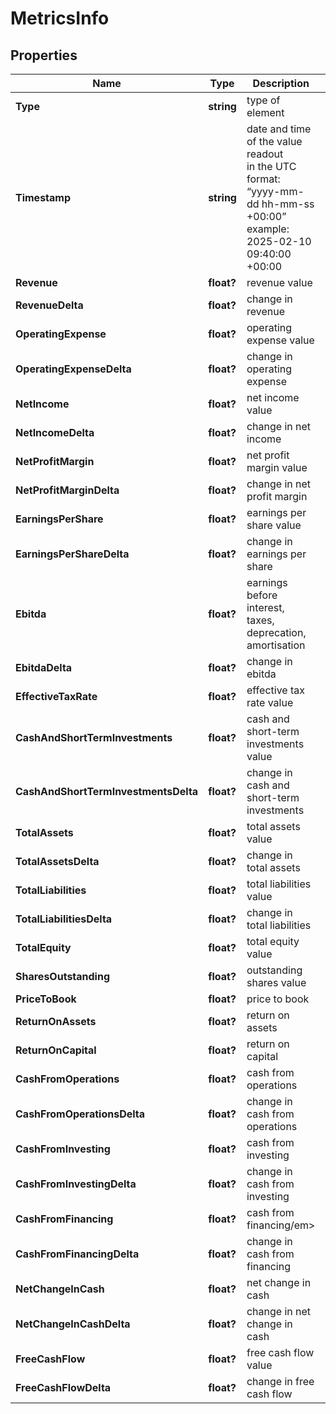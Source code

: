 # MetricsInfo


## Properties

| Name | Type | Description | Notes |
|------------ | ------------- | ------------- | -------------|
**Type** | **string** | type of element |[optional]|
**Timestamp** | **string** | date and time of the value readout<br>in the UTC format: “yyyy-mm-dd hh-mm-ss +00:00”<br>example:<br>2025-02-10 09:40:00 +00:00 |[optional]|
**Revenue** | **float?** | revenue value |[optional]|
**RevenueDelta** | **float?** | change in revenue |[optional]|
**OperatingExpense** | **float?** | operating expense value |[optional]|
**OperatingExpenseDelta** | **float?** | change in operating expense |[optional]|
**NetIncome** | **float?** | net income value |[optional]|
**NetIncomeDelta** | **float?** | change in net income |[optional]|
**NetProfitMargin** | **float?** | net profit margin value |[optional]|
**NetProfitMarginDelta** | **float?** | change in net profit margin |[optional]|
**EarningsPerShare** | **float?** | earnings per share value |[optional]|
**EarningsPerShareDelta** | **float?** | change in earnings per share |[optional]|
**Ebitda** | **float?** | earnings before interest, taxes, deprecation, amortisation |[optional]|
**EbitdaDelta** | **float?** | change in ebitda |[optional]|
**EffectiveTaxRate** | **float?** | effective tax rate value |[optional]|
**CashAndShortTermInvestments** | **float?** | cash and short-term investments value |[optional]|
**CashAndShortTermInvestmentsDelta** | **float?** | change in cash and short-term investments |[optional]|
**TotalAssets** | **float?** | total assets value |[optional]|
**TotalAssetsDelta** | **float?** | change in total assets |[optional]|
**TotalLiabilities** | **float?** | total liabilities value |[optional]|
**TotalLiabilitiesDelta** | **float?** | change in total liabilities |[optional]|
**TotalEquity** | **float?** | total equity value |[optional]|
**SharesOutstanding** | **float?** | outstanding shares value |[optional]|
**PriceToBook** | **float?** | price to book |[optional]|
**ReturnOnAssets** | **float?** | return on assets |[optional]|
**ReturnOnCapital** | **float?** | return on capital |[optional]|
**CashFromOperations** | **float?** | cash from operations |[optional]|
**CashFromOperationsDelta** | **float?** | change in cash from operations |[optional]|
**CashFromInvesting** | **float?** | cash from investing |[optional]|
**CashFromInvestingDelta** | **float?** | change in cash from investing |[optional]|
**CashFromFinancing** | **float?** | cash from financing/em> |[optional]|
**CashFromFinancingDelta** | **float?** | change in cash from financing |[optional]|
**NetChangeInCash** | **float?** | net change in cash |[optional]|
**NetChangeInCashDelta** | **float?** | change in net change in cash |[optional]|
**FreeCashFlow** | **float?** | free cash flow value |[optional]|
**FreeCashFlowDelta** | **float?** | change in free cash flow |[optional]|